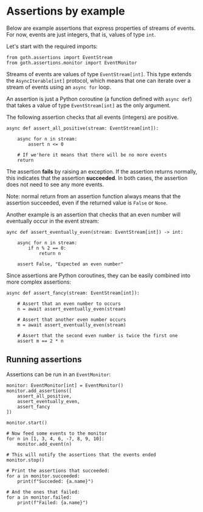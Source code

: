 # Assertions by example

Below are example assertions that express properties of streams of events.
For now, events are just integers, that is, values of type `int`.

Let's start with the required imports:
```
from goth.assertions import EventStream
from goth.assertions.monitor import EventMonitor
```

Streams of events are values of type `EventStream[int]`. This type extends
the `AsyncIterable[int]` protocol, which means that one can iterate over
a stream of events using an `async for` loop.

An assertion is just a Python coroutine (a function defined with `async def`) that takes a value of type `EventStream[int]` as the only argument.

The following assertion checks that all events (integers) are positive.

```
async def assert_all_positive(stream: EventStream[int]):

    async for n in stream:
        assert n <= 0
    
    # If we'here it means that there will be no more events
    return

```

The assertion **fails** by raising an exception. If the assertion returns normally, this indicates that the assertion **succeeded**. In both cases, the assertion does not need to see any more events. 

Note: normal return from an assertion function always means that the assertion succeeded, even if the returned value is `False` or `None`.

Another example is an assertion that checks that an even number will eventually
occur in the event stream:

```
aync def assert_eventually_even(stream: EventStream[int]) -> int:

    async for n in stream:
        if n % 2 == 0:
            return n

    assert False, "Expected an even number"
```

Since assertions are Python coroutines, they can be easily combined into more complex assertions:

```
async def assert_fancy(stream: EventStream[int]):

    # Assert that an even number to occurs
    n = await assert_eventually_even(stream)
    
    # Assert that another even number occurs
    m = await assert_eventually_even(stream)

    # Assert that the second even number is twice the first one
    assert m == 2 * n
```

## Running assertions

Assertions can be run in an `EventMonitor`:
```
monitor: EventMonitor[int] = EventMonitor()
monitor.add_assertions([
    assert_all_positive,
    assert_eventually_even,
    assert_fancy
])

monitor.start()

# Now feed some events to the monitor
for n in [1, 3, 4, 6, -7, 8, 9, 10]:
    monitor.add_event(n)

# This will notify the assertions that the events ended
monitor.stop()

# Print the assertions that succeeded:
for a in monitor.succeeded:
    print(f"Succeded: {a.name}")

# And the ones that failed:
for a in monitor.failed:
    print(f"Failed: {a.name}")
```
